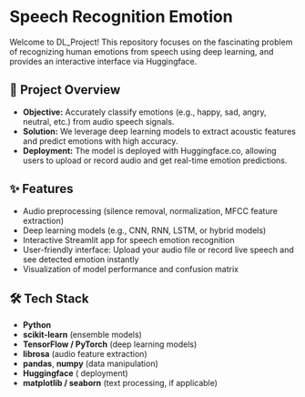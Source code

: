 # Speech Recognition Emotion

Welcome to DL_Project! This repository focuses on the fascinating problem of recognizing human emotions from speech using deep learning, and provides an interactive interface via Huggingface.

## 🚀 Project Overview

- **Objective:** Accurately classify emotions (e.g., happy, sad, angry, neutral, etc.) from audio speech signals.
- **Solution:** We leverage deep learning models to extract acoustic features and predict emotions with high accuracy.
- **Deployment:** The model is deployed with Huggingface.co, allowing users to upload or record audio and get real-time emotion predictions.

## ✨ Features

- Audio preprocessing (silence removal, normalization, MFCC feature extraction)
- Deep learning models (e.g., CNN, RNN, LSTM, or hybrid models)
- Interactive Streamlit app for speech emotion recognition
- User-friendly interface: Upload your audio file or record live speech and see detected emotion instantly
- Visualization of model performance and confusion matrix

## 🛠️ Tech Stack

- **Python**
- **scikit-learn** (ensemble models)
- **TensorFlow / PyTorch** (deep learning models)
- **librosa** (audio feature extraction)
- **pandas**, **numpy** (data manipulation)
- **Huggingface** ( deployment)
- **matplotlib / seaborn** (text processing, if applicable)
